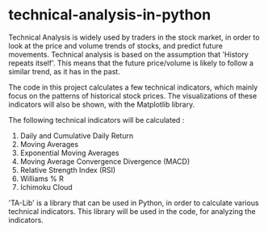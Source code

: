 # technical-analysis-in-python

Technical Analysis is widely used by traders in the stock market, in order to look at the price and volume trends of stocks, and predict future movements. Technical analysis is based on the assumption that 'History repeats itself'. This means that the future price/volume is likely to follow a similar trend, as it has in the past.

The code in this project calculates a few technical indicators, which mainly focus on the patterns of historical stock prices. The visualizations of these indicators will also be shown, with the Matplotlib library.

The following technical indicators will be calculated :

1. Daily and Cumulative Daily Return
2. Moving Averages
3. Exponential Moving Averages
4. Moving Average Convergence Divergence (MACD)
5. Relative Strength Index (RSI)
6. Williams % R
7. Ichimoku Cloud

'TA-Lib' is a library that can be used in Python, in order to calculate various technical indicators. This library will be used in the code, for analyzing the indicators.
